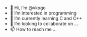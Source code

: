- 👋 Hi, I’m @vkogo
- 👀 I’m interested in programming
- 🌱 I’m currently learning C and C++
- 💞️ I’m looking to collaborate on ...
- 📫 How to reach me ...

<!---
vkogo/vkogo is a ✨ special ✨ repository because its `README.md` (this file) appears on your GitHub profile.
You can click the Preview link to take a look at your changes.
--->
